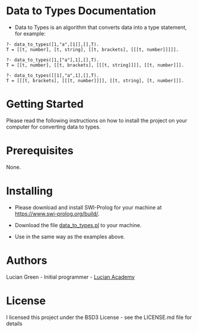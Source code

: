 # Data to Types Documentation

* Data to Types is an algorithm that converts data into a type statement, for example:

```
?- data_to_types([1,"a",[1]],[],T).
T = [[t, number], [t, string], [[t, brackets], [[[t, number]]]]].

?- data_to_types([1,["a"],1],[],T).
T = [[t, number], [[t, brackets], [[[t, string]]]], [[t, number]]].

?- data_to_types([[1],"a",1],[],T).
T = [[[t, brackets], [[[t, number]]]], [[t, string], [t, number]]].
```

# Getting Started

Please read the following instructions on how to install the project on your computer for converting data to types.

# Prerequisites

None.

# Installing

* Please download and install SWI-Prolog for your machine at https://www.swi-prolog.org/build/.

* Download the file <a href="https://github.com/luciangreen/listprologinterpreter/blob/master/data_to_types.pl">data_to_types.pl</a> to your machine.

* Use in the same way as the examples above.

# Authors

Lucian Green - Initial programmer - <a href="https://www.lucianacademy.com/">Lucian Academy</a>

# License

I licensed this project under the BSD3 License - see the LICENSE.md file for details